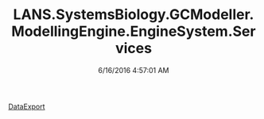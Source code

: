 ﻿---
title: LANS.SystemsBiology.GCModeller.ModellingEngine.EngineSystem.Services
date: 6/16/2016 4:57:01 AM
---

[DataExport](T-LANS.SystemsBiology.GCModeller.ModellingEngine.EngineSystem.Services.DataExport.html)
